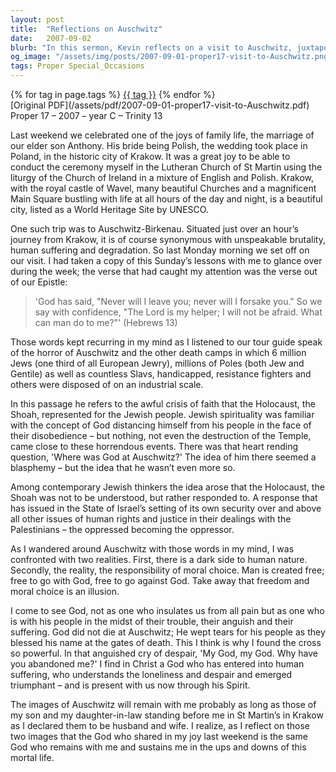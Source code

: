 ```yaml
---
layout: post
title:  "Reflections on Auschwitz"
date:   2007-09-02
blurb: "In this sermon, Kevin reflects on a visit to Auschwitz, juxtaposing the joy of his son's wedding with the somber history of the Holocaust. He grapples with the theological challenges posed by such immense suffering and finds solace in the enduring presence of God, even in the darkest of times. The sermon emphasizes the power of moral choice and the resonance of faith in the face of evil."
og_image: "/assets/img/posts/2007-09-01-proper17-visit-to-Auschwitz.png"
tags: Proper Special_Occasions
---    
```

<div class="tag-pills">
    {% for tag in page.tags %}
    <a href="{{ site.baseurl }}/tag/{{ tag | slugify }}" class="tag-pill">{{ tag }}</a>
    {% endfor %}
</div>
[Original PDF](/assets/pdf/2007-09-01-proper17-visit-to-Auschwitz.pdf)
Proper 17 – 2007 – year C – Trinity 13

Last weekend we celebrated one of the joys of family life, the marriage of our elder son Anthony. His bride being Polish, the wedding took place in Poland, in the historic city of Krakow. It was a great joy to be able to conduct the ceremony myself in the Lutheran Church of St Martin using the liturgy of the Church of Ireland in a mixture of English and Polish. Krakow, with the royal castle of Wavel, many beautiful Churches and a magnificent Main Square bustling with life at all hours of the day and night, is a beautiful city, listed as a World Heritage Site by UNESCO.

One such trip was to Auschwitz-Birkenau. Situated just over an hour’s journey from Krakow, it is of course synonymous with unspeakable brutality, human suffering and degradation. So last Monday morning we set off on our visit. I had taken a copy of this Sunday’s lessons with me to glance over during the week; the verse that had caught my attention was the verse out of our Epistle:

> 'God has said,
> "Never will I leave you;
> never will I forsake you."
> So we say with confidence,
> "The Lord is my helper; I will not be afraid.
> What can man do to me?"' (Hebrews 13)

Those words kept recurring in my mind as I listened to our tour guide speak of the horror of Auschwitz and the other death camps in which 6 million Jews (one third of all European Jewry), millions of Poles (both Jew and Gentile) as well as countless Slavs, handicapped, resistance fighters and others were disposed of on an industrial scale.

In this passage he refers to the awful crisis of faith that the Holocaust, the Shoah, represented for the Jewish people. Jewish spirituality was familiar with the concept of God distancing himself from his people in the face of their disobedience – but nothing, not even the destruction of the Temple, came close to these horrendous events. There was that heart rending question, 'Where was God at Auschwitz?' The idea of him there seemed a blasphemy – but the idea that he wasn’t even more so.

Among contemporary Jewish thinkers the idea arose that the Holocaust, the Shoah was not to be understood, but rather responded to. A response that has issued in the State of Israel’s setting of its own security over and above all other issues of human rights and justice in their dealings with the Palestinians – the oppressed becoming the oppressor.

As I wandered around Auschwitz with those words in my mind, I was confronted with two realities. First, there is a dark side to human nature. Secondly, the reality, the responsibility of moral choice. Man is created free; free to go with God, free to go against God. Take away that freedom and moral choice is an illusion.

I come to see God, not as one who insulates us from all pain but as one who is with his people in the midst of their trouble, their anguish and their suffering. God did not die at Auschwitz; He wept tears for his people as they blessed his name at the gates of death. This I think is why I found the cross so powerful. In that anguished cry of despair, 'My God, my God. Why have you abandoned me?' I find in Christ a God who has entered into human suffering, who understands the loneliness and despair and emerged triumphant – and is present with us now through his Spirit.

The images of Auschwitz will remain with me probably as long as those of my son and my daughter-in-law standing before me in St Martin’s in Krakow as I declared them to be husband and wife. I realize, as I reflect on those two images that the God who shared in my joy last weekend is the same God who remains with me and sustains me in the ups and downs of this mortal life.
